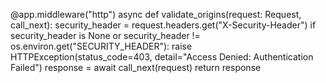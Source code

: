 @app.middleware("http")
async def validate_origins(request: Request, call_next):
    security_header = request.headers.get("X-Security-Header")
    if security_header is None or security_header != os.environ.get("SECURITY_HEADER"):
        raise HTTPException(status_code=403, detail="Access Denied: Authentication Failed")
    response = await call_next(request)
    return response
